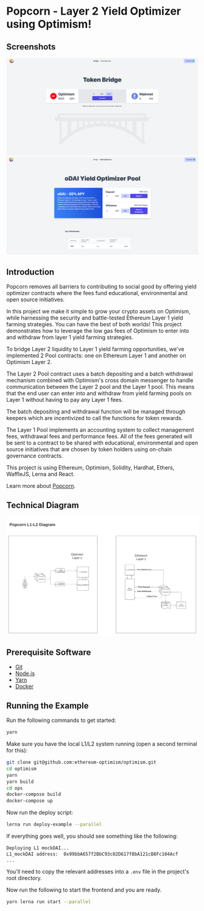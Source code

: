 # Popcorn - Layer 2 Yield Optimizer using Optimism!

## Screenshots

![](token_bridge.png)
![](deposit_withdraw.png)

## Introduction

Popcorn removes all barriers to contributing to social good by offering yield optimizer contracts where the fees fund educational, environmental and open source initiatives.

In this project we make it simple to grow your crypto assets on Optimism, while harnessing the security and battle-tested  Ethereum Layer 1 yield farming strategies. You can have the best of both worlds! This project demonstrates how to leverage the low gas fees of Optimism to enter into and withdraw from layer 1 yield farming strategies.

To bridge Layer 2 liquidity to Layer 1 yield farming opportunities, we've implemented 2 Pool contracts: one on Ethereum Layer 1 and another on Optimism Layer 2. 

The Layer 2 Pool contract uses a batch depositing and a batch withdrawal mechanism combined with Optimism's cross domain messenger to handle communication between the Layer 2 pool and the Layer 1 pool. This means that the end user can enter into and withdraw from yield farming pools on Layer 1 without having to pay any Layer 1 fees. 

The batch depositing and withdrawal function will be managed through keepers which are incentivized to call the functions for token rewards. 

The Layer 1 Pool implements an accounting system to collect management fees, withdrawal fees and performance fees. All of the fees generated will be sent to a contract to be shared with educational, environmental and open source initiatives that are chosen by token holders using on-chain governance contracts.


This project is using Ethereum, Optimism, Solidity, Hardhat, Ethers, WaffleJS, Lerna and React. 

Learn more about [Popcorn](https://popcorn.network).


## Technical Diagram

![](diagram.png)

## Prerequisite Software

- [Git](https://git-scm.com/book/en/v2/Getting-Started-Installing-Git)
- [Node.js](https://nodejs.org/en/download/)
- [Yarn](https://classic.yarnpkg.com/en/docs/install#mac-stable)
- [Docker](https://docs.docker.com/engine/install/)

## Running the Example

Run the following commands to get started:

```sh
yarn
```

Make sure you have the local L1/L2 system running (open a second terminal for this):

```sh
git clone git@github.com:ethereum-optimism/optimism.git
cd optimism
yarn
yarn build
cd ops
docker-compose build
docker-compose up
```

Now run the deploy script:

```sh
lerna run deploy-example --parallel
```

If everything goes well, you should see something like the following:

```text
Deploying L1 mockDAI...
L1_mockDAI address:  0x99bbA657f2BbC93c02D617f8bA121cB8Fc104Acf
...
```

You'll need to copy the relevant addresses into a `.env` file in the project's root directory.

Now run the following to start the frontend and you are ready.

```sh
yarn lerna run start --parallel
```
